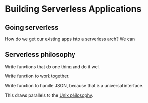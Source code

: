 # Building Serverless Applications

## Going serverless

How do we get our existing apps into a serverless arch? We can 

## Serverless philosophy

Write functions that do one thing and do it well.

Write function to work together.

Write function to handle JSON, because that is a universal interface. 

This draws parallels to the [Unix philosophy](https://homepage.cs.uri.edu/~thenry/resources/unix_art/ch01s06.html).

